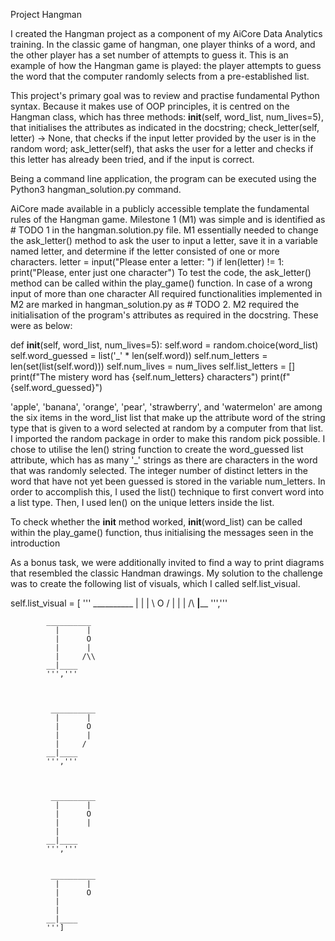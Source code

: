 Project Hangman


I created the Hangman project as a component of my AiCore Data Analytics training. In the classic game of hangman, one player thinks of a word, and the other player has a set number of attempts to guess it. This is an example of how the Hangman game is played: the player attempts to guess the word that the computer randomly selects from a pre-established list.

This project's primary goal was to review and practise fundamental Python syntax. Because it makes use of OOP principles, it is centred on the Hangman class, which has three methods:
__init__(self, word_list, num_lives=5), that initialises the attributes as indicated in the docstring;
check_letter(self, letter) -> None, that checks if the input letter provided by the user is in the random word;
ask_letter(self), that asks the user for a letter and checks if this letter has already been tried, and if the input is correct.


Being a command line application, the program can be executed using the Python3 hangman_solution.py command.


AiCore made available in a publicly accessible template the fundamental rules of the Hangman game. Milestone 1 (M1) was simple and is identified as # TODO 1 in the hangman.solution.py file. M1 essentially needed to change the ask_letter() method to ask the user to input a letter, save it in a variable named letter, and determine if the letter consisted of one or more characters.
letter = input("Please enter a letter: ")
if len(letter) != 1:
    print("Please, enter just one character")
    To test the code, the ask_letter() method can be called within the play_game() function. In case of a wrong input of more than one character
All required functionalities implemented in M2 are marked in hangman_solution.py as # TODO 2. M2 required the initialisation of the program's attributes as required in the docstring. These were as below:

 def __init__(self, word_list, num_lives=5):
        self.word = random.choice(word_list)
        self.word_guessed = list('_' * len(self.word))
        self.num_letters = len(set(list(self.word)))
        self.num_lives = num_lives
        self.list_letters = []
        print(f"The mistery word has {self.num_letters} characters")
        print(f"{self.word_guessed}")


'apple', 'banana', 'orange', 'pear', 'strawberry', and 'watermelon' are among the six items in the word_list list that make up the attribute word of the string type that is given to a word selected at random by a computer from that list. I imported the random package in order to make this random pick possible. I chose to utilise the len() string function to create the word_guessed list attribute, which has as many '_' strings as there are characters in the word that was randomly selected. The integer number of distinct letters in the word that have not yet been guessed is stored in the variable num_letters. In order to accomplish this, I used the list() technique to first convert word into a list type. Then, I used len() on the unique letters inside the list.

To check whether the __init__ method worked, __init__(word_list) can be called within the play_game() function, thus initialising the messages seen in the introduction

As a bonus task, we were additionally invited to find a way to print diagrams that resembled the classic Handman drawings. My solution to the challenge was to create the following list of visuals, which I called self.list_visual.


self.list_visual = [
            '''
            __________
              |      |
              |    \ O /
              |      |
              |     /\\
            __|____
            ''',''' 

            
            
            __________
              |      |
              |      O
              |      |
              |     /\\
            __|____
            ''','''
           
             
             
             __________
              |      |
              |      O
              |      |
              |     /
            __|____
            ''','''
           
             
             
             __________
              |      |
              |      O
              |      |
              |
            __|____
            ''','''
           
             
             __________
              |      |
              |      O
              |
              |
            __|____
            ''']
